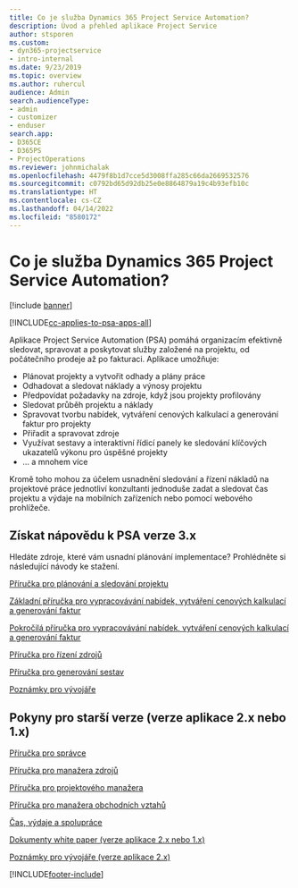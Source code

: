 ```yaml
---
title: Co je služba Dynamics 365 Project Service Automation?
description: Úvod a přehled aplikace Project Service
author: stsporen
ms.custom:
- dyn365-projectservice
- intro-internal
ms.date: 9/23/2019
ms.topic: overview
ms.author: ruhercul
audience: Admin
search.audienceType:
- admin
- customizer
- enduser
search.app:
- D365CE
- D365PS
- ProjectOperations
ms.reviewer: johnmichalak
ms.openlocfilehash: 4479f8b1d7cce5d3008ffa285c66da2669532576
ms.sourcegitcommit: c0792bd65d92db25e0e8864879a19c4b93efb10c
ms.translationtype: HT
ms.contentlocale: cs-CZ
ms.lasthandoff: 04/14/2022
ms.locfileid: "8580172"
---
```

# <a name="what-is-dynamics-365-project-service-automation"></a>Co je služba Dynamics 365 Project Service Automation?

[!include [banner](../includes/psa-now-project-operations.md)]

[!INCLUDE[cc-applies-to-psa-apps-all](../includes/cc-applies-to-psa-apps-all.md)]

Aplikace Project Service Automation (PSA) pomáhá organizacím efektivně sledovat, spravovat a poskytovat služby založené na projektu, od počátečního prodeje až po fakturaci. Aplikace umožňuje:

- Plánovat projekty a vytvořit odhady a plány práce
- Odhadovat a sledovat náklady a výnosy projektu
- Předpovídat požadavky na zdroje, když jsou projekty profilovány
- Sledovat průběh projektu a náklady
- Spravovat tvorbu nabídek, vytváření cenových kalkulací a generování faktur pro projekty
- Přiřadit a spravovat zdroje
- Využívat sestavy a interaktivní řídicí panely ke sledování klíčových ukazatelů výkonu pro úspěšné projekty
- ... a mnohem více

Kromě toho mohou za účelem usnadnění sledování a řízení nákladů na projektové práce jednotliví konzultanti jednoduše zadat a sledovat čas projektu a výdaje na mobilních zařízeních nebo pomocí webového prohlížeče.

## <a name="get-help-with-psa-version-3x"></a>Získat nápovědu k PSA verze 3.x
Hledáte zdroje, které vám usnadní plánování implementace? Prohlédněte si následující návody ke stažení.

 [Příručka pro plánování a sledování projektu](../psa/implementation-guides/project-planning-tracking.md)

 [Základní příručka pro vypracovávání nabídek, vytváření cenových kalkulací a generování faktur](../psa/implementation-guides/begin-quoting-pricing-billing.md)

 [Pokročilá příručka pro vypracovávání nabídek, vytváření cenových kalkulací a generování faktur](../psa/implementation-guides/adv-quoting-pricing-billing.md)

 [Příručka pro řízení zdrojů](../psa/implementation-guides/resource-management-guide.md)

 [Příručka pro generování sestav](../psa/implementation-guides/reporting-guide.md)

 [Poznámky pro vývojáře](../psa/developer-guides/overview-dev-notes-v3.x.md)

## <a name="guidance-for-earlier-versions-app-version-2x-or-1x"></a>Pokyny pro starší verze (verze aplikace 2.x nebo 1.x)
 [Příručka pro správce](../psa/admin-guide.md)

 [Příručka pro manažera zdrojů](../psa/resource-manager-guide.md)

 [Příručka pro projektového manažera](../psa/project-manager-guide.md)

 [Příručka pro manažera obchodních vztahů](../psa/account-manager-guide.md)

 [Čas, výdaje a spolupráce](../psa/time-expense-collaboration-guide.md)

 [Dokumenty white paper (verze aplikace 2.x nebo 1.x)](../psa/white-papers.md)

 [Poznámky pro vývojáře (verze aplikace 2.x)](../psa/developer-guides/add-custom-qoi-forms-v2.x.md)



[!INCLUDE[footer-include](../includes/footer-banner.md)]

